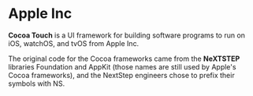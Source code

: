 # Apple Inc

**Cocoa Touch** is a UI framework for building software programs to run on iOS, watchOS, and tvOS from Apple Inc.

The original code for the Cocoa frameworks came from the **NeXTSTEP** libraries Foundation and AppKit \(those names are still used by Apple's Cocoa frameworks\), and the NextStep engineers chose to prefix their symbols with NS.

